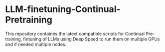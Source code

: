 # LLM-finetuning-Continual-Pretraining

This repository containes the latext compatible scripts for Continual Pre-training, fintuning of LLMs using Deep Speed to run them on multiple GPUs and if needed multiple nodes.
